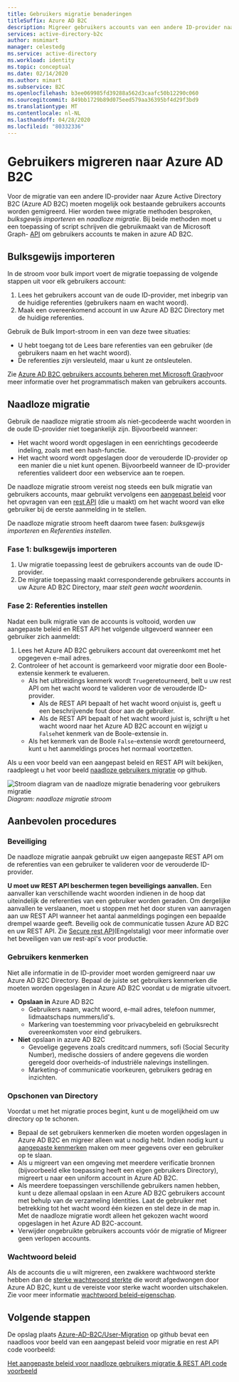 ```yaml
---
title: Gebruikers migratie benaderingen
titleSuffix: Azure AD B2C
description: Migreer gebruikers accounts van een andere ID-provider naar Azure AD B2C met behulp van de methoden voor bulk import of naadloze migratie.
services: active-directory-b2c
author: msmimart
manager: celestedg
ms.service: active-directory
ms.workload: identity
ms.topic: conceptual
ms.date: 02/14/2020
ms.author: mimart
ms.subservice: B2C
ms.openlocfilehash: b3ee069985fd39288a562d3caafc50b12290c060
ms.sourcegitcommit: 849bb1729b89d075eed579aa36395bf4d29f3bd9
ms.translationtype: MT
ms.contentlocale: nl-NL
ms.lasthandoff: 04/28/2020
ms.locfileid: "80332336"
---
```

# <a name="migrate-users-to-azure-ad-b2c"></a>Gebruikers migreren naar Azure AD B2C

Voor de migratie van een andere ID-provider naar Azure Active Directory B2C (Azure AD B2C) moeten mogelijk ook bestaande gebruikers accounts worden gemigreerd. Hier worden twee migratie methoden besproken, *bulksgewijs importeren* en *naadloze migratie*. Bij beide methoden moet u een toepassing of script schrijven die gebruikmaakt van de Microsoft Graph- [API](manage-user-accounts-graph-api.md) om gebruikers accounts te maken in azure AD B2C.

## <a name="bulk-import"></a>Bulksgewijs importeren

In de stroom voor bulk import voert de migratie toepassing de volgende stappen uit voor elk gebruikers account:

1. Lees het gebruikers account van de oude ID-provider, met inbegrip van de huidige referenties (gebruikers naam en wacht woord).
1. Maak een overeenkomend account in uw Azure AD B2C Directory met de huidige referenties.

Gebruik de Bulk Import-stroom in een van deze twee situaties:

- U hebt toegang tot de Lees bare referenties van een gebruiker (de gebruikers naam en het wacht woord).
- De referenties zijn versleuteld, maar u kunt ze ontsleutelen.

Zie [Azure AD B2C gebruikers accounts beheren met Microsoft Graph](manage-user-accounts-graph-api.md)voor meer informatie over het programmatisch maken van gebruikers accounts.

## <a name="seamless-migration"></a>Naadloze migratie

Gebruik de naadloze migratie stroom als niet-gecodeerde wacht woorden in de oude ID-provider niet toegankelijk zijn. Bijvoorbeeld wanneer:

- Het wacht woord wordt opgeslagen in een eenrichtings gecodeerde indeling, zoals met een hash-functie.
- Het wacht woord wordt opgeslagen door de verouderde ID-provider op een manier die u niet kunt openen. Bijvoorbeeld wanneer de ID-provider referenties valideert door een webservice aan te roepen.

De naadloze migratie stroom vereist nog steeds een bulk migratie van gebruikers accounts, maar gebruikt vervolgens een [aangepast beleid](custom-policy-get-started.md) voor het opvragen van een [rest API](custom-policy-rest-api-intro.md) (die u maakt) om het wacht woord van elke gebruiker bij de eerste aanmelding in te stellen.

De naadloze migratie stroom heeft daarom twee fasen: *bulksgewijs importeren* en *Referenties instellen*.

### <a name="phase-1-bulk-import"></a>Fase 1: bulksgewijs importeren

1. Uw migratie toepassing leest de gebruikers accounts van de oude ID-provider.
1. De migratie toepassing maakt corresponderende gebruikers accounts in uw Azure AD B2C Directory, maar *stelt geen wacht woorden*in.

### <a name="phase-2-set-credentials"></a>Fase 2: Referenties instellen

Nadat een bulk migratie van de accounts is voltooid, worden uw aangepaste beleid en REST API het volgende uitgevoerd wanneer een gebruiker zich aanmeldt:

1. Lees het Azure AD B2C gebruikers account dat overeenkomt met het opgegeven e-mail adres.
1. Controleer of het account is gemarkeerd voor migratie door een Boole-extensie kenmerk te evalueren.
    - Als het uitbreidings kenmerk wordt `True`geretourneerd, belt u uw rest API om het wacht woord te valideren voor de verouderde ID-provider.
      - Als de REST API bepaalt of het wacht woord onjuist is, geeft u een beschrijvende fout door aan de gebruiker.
      - Als de REST API bepaalt of het wacht woord juist is, schrijft u het wacht woord naar het Azure AD B2C account en wijzigt u `False`het kenmerk van de Boole-extensie in.
    - Als het kenmerk van de Boole `False`-extensie wordt geretourneerd, kunt u het aanmeldings proces het normaal voortzetten.

Als u een voor beeld van een aangepast beleid en REST API wilt bekijken, raadpleegt u het voor beeld [naadloze gebruikers migratie](https://aka.ms/b2c-account-seamless-migration) op github.

![Stroom diagram van de naadloze migratie benadering voor gebruikers migratie](./media/user-migration/diagram-01-seamless-migration.png)<br />*Diagram: naadloze migratie stroom*

## <a name="best-practices"></a>Aanbevolen procedures

### <a name="security"></a>Beveiliging

De naadloze migratie aanpak gebruikt uw eigen aangepaste REST API om de referenties van een gebruiker te valideren voor de verouderde ID-provider.

**U moet uw REST API beschermen tegen beveiligings aanvallen.** Een aanvaller kan verschillende wacht woorden indienen in de hoop dat uiteindelijk de referenties van een gebruiker worden geraden. Om dergelijke aanvallen te verslaanen, moet u stoppen met het door sturen van aanvragen aan uw REST API wanneer het aantal aanmeldings pogingen een bepaalde drempel waarde geeft. Beveilig ook de communicatie tussen Azure AD B2C en uw REST API. Zie [Secure rest API](secure-rest-api.md)(Engelstalig) voor meer informatie over het beveiligen van uw rest-api's voor productie.

### <a name="user-attributes"></a>Gebruikers kenmerken

Niet alle informatie in de ID-provider moet worden gemigreerd naar uw Azure AD B2C Directory. Bepaal de juiste set gebruikers kenmerken die moeten worden opgeslagen in Azure AD B2C voordat u de migratie uitvoert.

- **Opslaan in** Azure AD B2C
  - Gebruikers naam, wacht woord, e-mail adres, telefoon nummer, lidmaatschaps nummers/id's.
  - Markering van toestemming voor privacybeleid en gebruiksrecht overeenkomsten voor eind gebruikers.
- **Niet** opslaan in azure AD B2C
  - Gevoelige gegevens zoals creditcard nummers, sofi (Social Security Number), medische dossiers of andere gegevens die worden geregeld door overheids-of industriële nalevings instellingen.
  - Marketing-of communicatie voorkeuren, gebruikers gedrag en inzichten.

### <a name="directory-clean-up"></a>Opschonen van Directory

Voordat u met het migratie proces begint, kunt u de mogelijkheid om uw directory op te schonen.

- Bepaal de set gebruikers kenmerken die moeten worden opgeslagen in Azure AD B2C en migreer alleen wat u nodig hebt. Indien nodig kunt u [aangepaste kenmerken](custom-policy-custom-attributes.md) maken om meer gegevens over een gebruiker op te slaan.
- Als u migreert van een omgeving met meerdere verificatie bronnen (bijvoorbeeld elke toepassing heeft een eigen gebruikers Directory), migreert u naar een uniform account in Azure AD B2C.
- Als meerdere toepassingen verschillende gebruikers namen hebben, kunt u deze allemaal opslaan in een Azure AD B2C gebruikers account met behulp van de verzameling Identities. Laat de gebruiker met betrekking tot het wacht woord één kiezen en stel deze in de map in. Met de naadloze migratie wordt alleen het gekozen wacht woord opgeslagen in het Azure AD B2C-account.
- Verwijder ongebruikte gebruikers accounts vóór de migratie of Migreer geen verlopen accounts.

### <a name="password-policy"></a>Wachtwoord beleid

Als de accounts die u wilt migreren, een zwakkere wachtwoord sterkte hebben dan de [sterke wachtwoord sterkte](../active-directory/authentication/concept-sspr-policy.md) die wordt afgedwongen door Azure AD B2C, kunt u de vereiste voor sterke wacht woorden uitschakelen. Zie voor meer informatie [wachtwoord beleid-eigenschap](manage-user-accounts-graph-api.md#password-policy-property).

## <a name="next-steps"></a>Volgende stappen

De opslag plaats [Azure-AD-B2C/User-Migration](https://github.com/azure-ad-b2c/user-migration) op github bevat een naadloos voor beeld van een aangepast beleid voor migratie en rest API code voorbeeld:

[Het aangepaste beleid voor naadloze gebruikers migratie & REST API code voorbeeld](https://aka.ms/b2c-account-seamless-migration)
